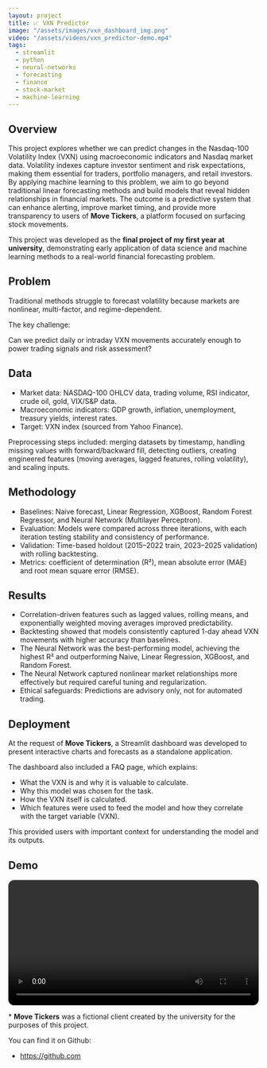 ```yaml
---
layout: project
title: 📈 VXN Predictor
image: "/assets/images/vxn_dashboard_img.png"
video: "/assets/videos/vxn_predictor-demo.mp4"
tags:
  - streamlit
  - python
  - neural-networks
  - forecasting
  - finance
  - stock-market
  - machine-learning
---
```


## Overview

This project explores whether we can predict changes in the Nasdaq-100 Volatility Index (VXN) using macroeconomic indicators and Nasdaq market data. Volatility indexes capture investor sentiment and risk expectations, making them essential for traders, portfolio managers, and retail investors.
By applying machine learning to this problem, we aim to go beyond traditional linear forecasting methods and build models that reveal hidden relationships in financial markets. The outcome is a predictive system that can enhance alerting, improve market timing, and provide more transparency to users of **Move Tickers**, a platform focused on surfacing stock movements.

This project was developed as the **final project of my first year at university**, demonstrating early application of data science and machine learning methods to a real-world financial forecasting problem.

## Problem

Traditional methods struggle to forecast volatility because markets are nonlinear, multi-factor, and regime-dependent.

The key challenge:

Can we predict daily or intraday VXN movements accurately enough to power trading signals and risk assessment?

## Data

- Market data: NASDAQ-100 OHLCV data, trading volume, RSI indicator, crude oil, gold, VIX/S&P data.
- Macroeconomic indicators: GDP growth, inflation, unemployment, treasury yields, interest rates.
- Target: VXN index (sourced from Yahoo Finance).

Preprocessing steps included: merging datasets by timestamp, handling missing values with forward/backward fill, detecting outliers, creating engineered features (moving averages, lagged features, rolling volatility), and scaling inputs.

## Methodology

- Baselines: Naive forecast, Linear Regression, XGBoost, Random Forest Regressor, and Neural Network (Multilayer Perceptron).
- Evaluation: Models were compared across three iterations, with each iteration testing stability and consistency of performance.
- Validation: Time-based holdout (2015–2022 train, 2023–2025 validation) with rolling backtesting.
- Metrics: coefficient of determination (R²), mean absolute error (MAE) and root mean square error (RMSE).

## Results

- Correlation-driven features such as lagged values, rolling means, and exponentially weighted moving averages improved predictability.
- Backtesting showed that models consistently captured 1-day ahead VXN movements with higher accuracy than baselines.
- The Neural Network was the best-performing model, achieving the highest R² and outperforming Naive, Linear Regression, XGBoost, and Random Forest.
- The Neural Network captured nonlinear market relationships more effectively but required careful tuning and regularization.
- Ethical safeguards: Predictions are advisory only, not for automated trading.

## Deployment

At the request of **Move Tickers**, a Streamlit dashboard was developed to present interactive charts and forecasts as a standalone application.

The dashboard also included a FAQ page, which explains:

- What the VXN is and why it is valuable to calculate.
- Why this model was chosen for the task.
- How the VXN itself is calculated.
- Which features were used to feed the model and how they correlate with the target variable (VXN).

This provided users with important context for understanding the model and its outputs.

## Demo

<video
  controls
  preload="metadata"
  style="width:100%;border-radius:12px;">
  <source src="{{ site.baseurl }}/assets/videos/vxn_predictor-demo.mp4" type="video/mp4">
  <source src="{{ site.baseurl }}/assets/videos/vxn_predictor-demo.webm" type="video/webm">
  Sorry, your browser doesn’t support embedded videos.
</video>

\* **Move Tickers** was a fictional client created by the university for the purposes of this project.

You can find it on Github:

- <https://github.com>
